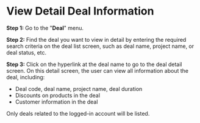 # View Detail Deal Information

**Step 1:** Go to the "**Deal**" menu.

**Step 2:** Find the deal you want to view in detail by entering the required search criteria on the deal list screen, such as deal name, project name, or deal status, etc.

**Step 3:** Click on the hyperlink at the deal name to go to the deal detail screen. On this detail screen, the user can view all information about the deal, including:

* Deal code, deal name, project name, deal duration
* Discounts on products in the deal
* Customer information in the deal

Only deals related to the logged-in account will be listed.

